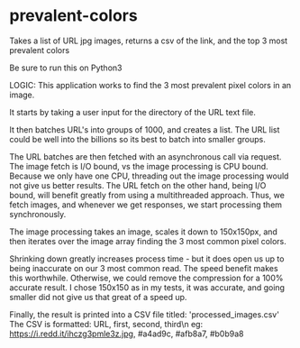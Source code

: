 # prevalent-colors
Takes a list of URL jpg images, returns a csv of the link, and the top 3 most prevalent colors

Be sure to run this on Python3

LOGIC:
This application works to find the 3 most prevalent pixel colors in an image.

It starts by taking a user input for the directory of the URL text file.

It then batches URL's into groups of 1000, and creates a list.
The URL list could be well into the billions so its best to batch into smaller groups.

The URL batches are then fetched with an asynchronous call via request.
The image fetch is I/O bound, vs the image processing is CPU bound. 
Because we only have one CPU, threading out the image processing would not give us better results. The URL fetch on the other hand, being I/O bound, will benefit greatly from using a multithreaded approach. Thus, we fetch images, and whenever we get responses, we start processing them synchronously.

The image processing takes an image, scales it down to 150x150px, and then iterates over the image array finding the 3 most common pixel colors. 

Shrinking down greatly increases process time - but it does open us up to being inaccurate on our 3 most common read. The speed benefit makes this worthwhile. Otherwise, we could remove the compression for a 100% accurate result. I chose 150x150 as in my tests, it was accurate, and going smaller did not give us that great of a speed up. 

Finally, the result is printed into a CSV file titled: 'processed_images.csv'
The CSV is formatted: URL, first, second, third\n
eg:
https://i.redd.it/ihczg3pmle3z.jpg, #a4ad9c, #afb8a7, #b0b9a8
